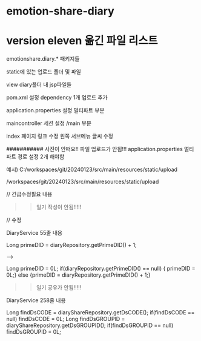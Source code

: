 # emotion-share-diary

# version eleven 옮긴 파일 리스트

emotionshare.diary.* 패키지들

static에 있는 업로드 폴더 및 파일

view diary폴더 내 jsp파일들

pom.xml 설정 dependency 1개 업로드 추가

application.properties 설정 멀티파트 부분

maincontroller 세션 설정 /main 부분

index 페이지 링크 수정 왼쪽 서브메뉴 글씨 수정

########### 사진이 안떠요!! 파일 업로드가 안됨!!!
application.properties 멀티파트 경로 설정 2개 해야함

예시)
C:/workspaces/git/20240123/src/main/resources/static/upload

/workspaces/git/20240123/src/main/resources/static/upload

// 긴급수정필요 내용
>> 일기 작성이 안됨!!!!!

// 수정

DiaryService 55줄 내용

Long primeDID = diaryRepository.getPrimeDID() + 1;

-->
 
Long primeDID = 0L;
if(diaryRepository.getPrimeDID() == null) { primeDID = 0L;}
else {primeDID = diaryRepository.getPrimeDID() + 1;}

>> 일기 공유가 안됨!!!!!

DiaryService 258줄 내용

Long findDsCODE = diaryShareRepository.getDsCODE();
if(findDsCODE == null) findDsCODE = 0L;
Long findDsGROUPID = diaryShareRepository.getDsGROUPID();
if(findDsGROUPID == null) findDsGROUPID = 0L;
